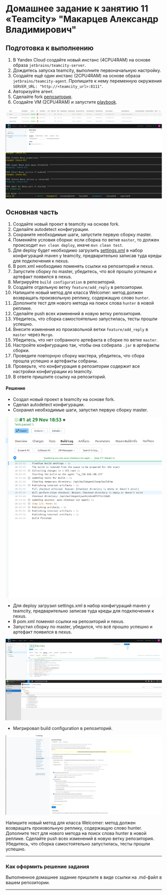 # Домашнее задание к занятию 11 «Teamcity» "Макарцев Александр Владимирович"

## Подготовка к выполнению

1. В Yandex Cloud создайте новый инстанс (4CPU4RAM) на основе образа `jetbrains/teamcity-server`.
2. Дождитесь запуска teamcity, выполните первоначальную настройку.
3. Создайте ещё один инстанс (2CPU4RAM) на основе образа `jetbrains/teamcity-agent`. Пропишите к нему переменную окружения `SERVER_URL: "http://<teamcity_url>:8111"`.
4. Авторизуйте агент.
5. Сделайте fork [репозитория](https://github.com/aragastmatb/example-teamcity).
6. Создайте VM (2CPU4RAM) и запустите [playbook](./infrastructure).

![0-1](./1.png)
![0-2](./2.png)
![0-3](./3.png)

## Основная часть

1. Создайте новый проект в teamcity на основе fork.
2. Сделайте autodetect конфигурации.
3. Сохраните необходимые шаги, запустите первую сборку master.
4. Поменяйте условия сборки: если сборка по ветке `master`, то должен происходит `mvn clean deploy`, иначе `mvn clean test`.
5. Для deploy будет необходимо загрузить [settings.xml](./teamcity/settings.xml) в набор конфигураций maven у teamcity, предварительно записав туда креды для подключения к nexus.
6. В pom.xml необходимо поменять ссылки на репозиторий и nexus.
7. Запустите сборку по master, убедитесь, что всё прошло успешно и артефакт появился в nexus.
8. Мигрируйте `build configuration` в репозиторий.
9. Создайте отдельную ветку `feature/add_reply` в репозитории.
10. Напишите новый метод для класса Welcomer: метод должен возвращать произвольную реплику, содержащую слово `hunter`.
11. Дополните тест для нового метода на поиск слова `hunter` в новой реплике.
12. Сделайте push всех изменений в новую ветку репозитория.
13. Убедитесь, что сборка самостоятельно запустилась, тесты прошли успешно.
14. Внесите изменения из произвольной ветки `feature/add_reply` в `master` через `Merge`.
15. Убедитесь, что нет собранного артефакта в сборке по ветке `master`.
16. Настройте конфигурацию так, чтобы она собирала `.jar` в артефакты сборки.
17. Проведите повторную сборку мастера, убедитесь, что сбора прошла успешно и артефакты собраны.
18. Проверьте, что конфигурация в репозитории содержит все настройки конфигурации из teamcity.
19. В ответе пришлите ссылку на репозиторий.

#### Решение
- Создал новый проект в teamcity на основе fork.
- Сделал autodetect конфигурации.
- Сохранил необходимые шаги, запустил первую сборку master.

![1-1](./4.png)

- Для deploy загрузил settings.xml в набор конфигураций maven у teamcity, предварительно записав туда креды для подключения к nexus.
- В pom.xml поменял ссылки на репозиторий и nexus.
- Запустил сборку по master, убедился, что всё прошло успешно и артефакт появился в nexus.

![1-2](./5.png)
![1-3](./6.png)

- Мигрировал build configuration в репозиторий.

![1-4](./7.png)

Напишите новый метод для класса Welcomer: метод должен возвращать произвольную реплику, содержащую слово hunter.
Дополните тест для нового метода на поиск слова hunter в новой реплике.
Сделайте push всех изменений в новую ветку репозитория.
Убедитесь, что сборка самостоятельно запустилась, тесты прошли успешно.

---

### Как оформить решение задания

Выполненное домашнее задание пришлите в виде ссылки на .md-файл в вашем репозитории.

---